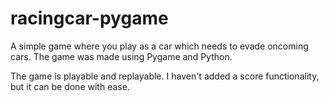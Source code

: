 # racingcar-pygame
A simple game where you play as a car which needs to evade oncoming cars. The game was made using Pygame and Python.

The game is playable and replayable. I haven't added a score functionality, but it can be done with ease.
